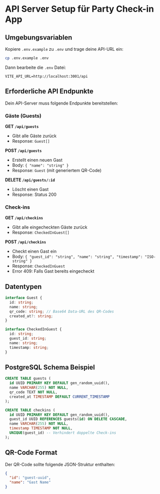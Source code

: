 
# API Server Setup für Party Check-in App

## Umgebungsvariablen

Kopiere `.env.example` zu `.env` und trage deine API-URL ein:

```bash
cp .env.example .env
```

Dann bearbeite die `.env` Datei:
```
VITE_API_URL=http://localhost:3001/api
```

## Erforderliche API Endpunkte

Dein API-Server muss folgende Endpunkte bereitstellen:

### Gäste (Guests)

**GET `/api/guests`**
- Gibt alle Gäste zurück
- Response: `Guest[]`

**POST `/api/guests`**
- Erstellt einen neuen Gast
- Body: `{ "name": "string" }`
- Response: `Guest` (mit generiertem QR-Code)

**DELETE `/api/guests/:id`**
- Löscht einen Gast
- Response: Status 200

### Check-ins

**GET `/api/checkins`**
- Gibt alle eingecheckten Gäste zurück
- Response: `CheckedInGuest[]`

**POST `/api/checkins`**
- Checkt einen Gast ein
- Body: `{ "guest_id": "string", "name": "string", "timestamp": "ISO-string" }`
- Response: `CheckedInGuest`
- Error 409: Falls Gast bereits eingecheckt

## Datentypen

```typescript
interface Guest {
  id: string;
  name: string;
  qr_code: string; // Base64 Data-URL des QR-Codes
  created_at?: string;
}

interface CheckedInGuest {
  id: string;
  guest_id: string;
  name: string;
  timestamp: string;
}
```

## PostgreSQL Schema Beispiel

```sql
CREATE TABLE guests (
  id UUID PRIMARY KEY DEFAULT gen_random_uuid(),
  name VARCHAR(255) NOT NULL,
  qr_code TEXT NOT NULL,
  created_at TIMESTAMP DEFAULT CURRENT_TIMESTAMP
);

CREATE TABLE checkins (
  id UUID PRIMARY KEY DEFAULT gen_random_uuid(),
  guest_id UUID REFERENCES guests(id) ON DELETE CASCADE,
  name VARCHAR(255) NOT NULL,
  timestamp TIMESTAMP NOT NULL,
  UNIQUE(guest_id) -- Verhindert doppelte Check-ins
);
```

## QR-Code Format

Der QR-Code sollte folgende JSON-Struktur enthalten:
```json
{
  "id": "guest-uuid",
  "name": "Gast Name"
}
```
